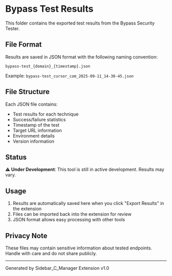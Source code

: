 # Bypass Test Results

This folder contains the exported test results from the Bypass Security Tester.

## File Format

Results are saved in JSON format with the following naming convention:
```
bypass-test_{domain}_{timestamp}.json
```

Example: `bypass-test_cursor_com_2025-09-11_14-30-45.json`

## File Structure

Each JSON file contains:
- Test results for each technique
- Success/failure statistics
- Timestamp of the test
- Target URL information
- Environment details
- Version information

## Status

⚠️ **Under Development**: This tool is still in active development. Results may vary.

## Usage

1. Results are automatically saved here when you click "Export Results" in the extension
2. Files can be imported back into the extension for review
3. JSON format allows easy processing with other tools

## Privacy Note

These files may contain sensitive information about tested endpoints. Handle with care and do not share publicly.

---

Generated by Sidebar_C_Manager Extension v1.0
